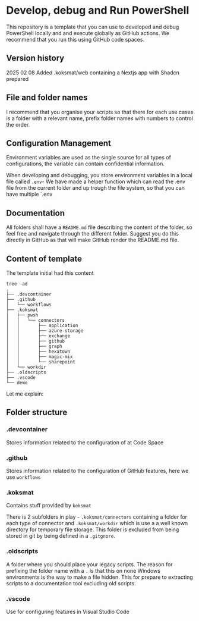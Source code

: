 # Develop, debug and Run PowerShell

This repository is a template that you can use to developed and debug PowerShell locally and and execute globally as GitHub actions. We recommend that you run this using GitHub code spaces.

## Version history

2025 02 08 Added .koksmat/web containing a Nextjs app with Shadcn prepared

## File and folder names

I recommend that you organise your scripts so that there for each use cases is a folder with a relevant name, prefix folder names with numbers to control the order.

## Configuration Management

Environment variables are used as the single source for all types of configurations, the variable can contain confidential information.

When developing and debugging, you store environment variables in a local file called `.env`- We have made a helper function which can read the .env file from the current folder and up trough the file system, so that you can have multiple `.env

## Documentation

All folders shall have a `README.md` file describing the content of the folder, so feel free and navigate through the different folder. Suggest you do this directly in GitHub as that will make GitHub render the README.md file.

## Content of template

The template initial had this content

```
tree -ad
.
├── .devcontainer
├── .github
│   └── workflows
├── .koksmat
│   ├── pwsh
│   │   └── connectors
│   │       ├── application
│   │       ├── azure-storage
│   │       ├── exchange
│   │       ├── github
│   │       ├── graph
│   │       ├── hexatown
│   │       ├── magic-mix
│   │       └── sharepoint
│   └── workdir
├── .oldscripts
├── .vscode
└── demo

```

Let me explain:

## Folder structure

### .devcontainer

Stores information related to the configuration of at Code Space

### .github

Stores information related to the configuration of GitHub features, here we use `workflows`

### .koksmat

Contains stuff provided by `koksmat`

There is 2 subfolders in play - `.koksmat/connectors` containing a folder for each type of connector and `.koksmat/workdir` which is use a a well known directory for temporary file storage. This folder is excluded from being stored in git by being defined in a `.gitgnore`.

### .oldscripts

A folder where you should place your legacy scripts. The reason for prefixing the folder name with a `.` is that this on none Windows environments is the way to make a file hidden. This for prepare to extracting scripts to a documentation tool excluding old scripts.

### .vscode

Use for configuring features in Visual Studio Code
